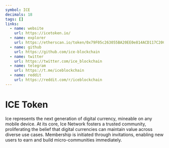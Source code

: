 ```yaml
---
symbol: ICE
decimals: 18
tags: []
links:
  - name: website
    url: https://icetoken.io/
  - name: explorer
    url: https://etherscan.io/token/0x79F05c263055BA20EE0e814ACD117C20CAA10e0c
  - name: github
    url: https://github.com/ice-blockchain
  - name: twitter
    url: https://twitter.com/ice_blockchain
  - name: telegram
    url: https://t.me/iceblockchain
  - name: reddit
    url: https://reddit.com/r/iceblockchain
---
```


# ICE Token

Ice represents the next generation of digital currency, mineable on any mobile device. At its core, Ice Network fosters a trusted community, proliferating the belief that digital currencies can maintain value across diverse use cases. Membership is initiated through invitations, enabling new users to earn and build micro-communities immediately.
